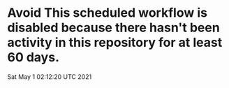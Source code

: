 # Avoid This scheduled workflow is disabled because there hasn't been activity in this repository for at least 60 days.
Sat May  1 02:12:20 UTC 2021
